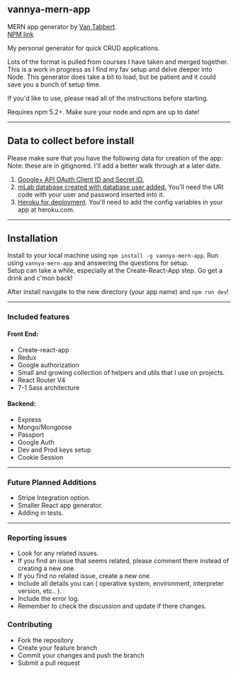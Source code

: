 ## vannya-mern-app

MERN app generator by [Van Tabbert](https://github.com/vannya).  
[NPM link](npmjs.com/package/vannya-mern-app)  

My personal generator for quick CRUD applications.  

Lots of the format is pulled from courses I have taken and merged together.
This is a work in progress as I find my fav setup and delve deeper into Node.
This generator does take a bit to load, but be patient and it could save you a bunch of setup time.  

If you'd like to use, please read all of the instructions before starting.

Requires npm 5.2+.  Make sure your node and npm are up to date!

---

## Data to collect before install

Please make sure that you have the following data for creation of the app:  
Note: these are in gitignored.  I'll add a better walk through at a later date.  
1. [Google+ API OAuth Client ID and Secret ID.](https://console.developers.google.com)
2. [mLab database created with database user added.](https://mlab.com) You'll need the URI code with your user and password inserted into it.
3. [Heroku for deployment](https://www.heroku.com).  You'll need to add the config variables in your app at heroku.com.

---

## Installation

Install to your local machine using `npm install -g vannya-mern-app`.
Run using `vannya-mern-app` and answering the questions for setup.  
Setup can take a while, especially at the Create-React-App step. Go get a drink and c'mon back! 

After install navigate to the new directory (your app name) and `npm run dev`!

---

### Included features

#### Front End:
+ Create-react-app
+ Redux
+ Google authorization
+ Small and growing collection of helpers and utils that I use on projects.
+ React Router V4
+ 7-1 Sass architecture


#### Backend: 
+ Express
+ Mongo/Mongoose
+ Passport
+ Google Auth 
+ Dev and Prod keys setup
+ Cookie Session

---

### Future Planned Additions
+ Stripe Integration option.
+ Smaller React app generator.
+ Adding in tests.

---

### Reporting issues

+ Look for any related issues.  
+ If you find an issue that seems related, please comment there instead of creating a new one.  
+ If you find no related issue, create a new one.  
+ Include all details you can ( operative system, environment, interpreter version, etc.. ).  
+ Include the error log.  
+ Remember to check the discussion and update if there changes.  

### Contributing  

+ Fork the repository  
+ Create your feature branch  
+ Commit your changes and push the branch  
+ Submit a pull request